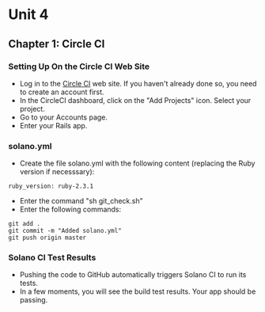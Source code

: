 # Unit 4
## Chapter 1: Circle CI

### Setting Up On the Circle CI Web Site
* Log in to the [Circle CI](http://www.circleci.com) web site.  If you haven't already done so, you need to create an account first.
* In the CircleCI dashboard, click on the "Add Projects" icon.  Select your project.
* Go to your Accounts page.
* Enter your Rails app.

### solano.yml
* Create the file solano.yml with the following content (replacing the Ruby version if necesssary):
```
ruby_version: ruby-2.3.1
```
* Enter the command "sh git_check.sh"
* Enter the following commands:
```
git add .
git commit -m "Added solano.yml"
git push origin master
```

### Solano CI Test Results
* Pushing the code to GitHub automatically triggers Solano CI to run its tests.
* In a few moments, you will see the build test results.  Your app should be passing.
